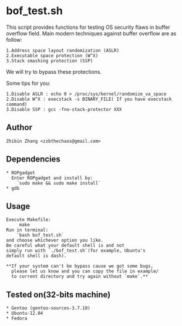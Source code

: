 bof_test.sh
===========

This script provides functions for testing OS security
flaws in buffer overflow field.
Main modern techniques against buffer overflow are as follow:

    1.Address space layout randomization (ASLR)
    2.Executable space protection (W^X)
    3.Stack smashing protection (SSP)

We will try to bypass these protections.

Some tips for you:

    1.Disable ASLR : echo 0 > /proc/sys/kernel/randomize_va_space
    2.Disable W^X : execstack -s BINARY_FILE( If you have execstack command)
    3.Disable SSP : gcc -fno-stack-protector XXX

Author
------
    Zhibin Zhang <zzbthechaos@gmail.com>

Dependencies
------------
    * ROPgadget
	  Enter ROPgadget and install by:
	  	`sudo make && sudo make install`
    * gdb

Usage
-----
    Execute Makefile:
    	 make
    Run in terminal:
    	`bash bof_test.sh`
    and choose whichever option you like.
    Be careful what your default shell is and not
    simply run with `./bof_test.sh`(for example, Ubuntu's
    default shell is dash).

    **If your system can't be bypass cause we got some bugs,
      please let us know and you can copy the file in example/
      to current directory and try again without `make`.**

Tested on(32-bits machine)
--------------------------
    * Gentoo (gentoo-sources-3.7.10)
    * Ubuntu-12.04
    * Fedora
